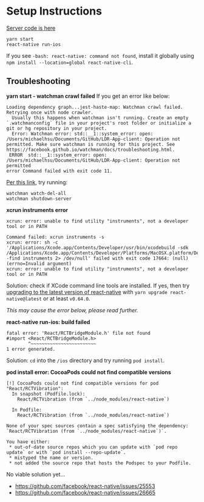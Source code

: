 # Setup Instructions
[Server code is here](https://github.com/hsunami10/LDR-App-server)

```shell
yarn start
react-native run-ios
```
If you see `-bash: react-native: command not found`, install it globally using `npm install --location=global react-native-cli`.

## Troubleshooting
**yarn start - watchman crawl failed**
If you get an error like below:
```shell
Loading dependency graph...jest-haste-map: Watchman crawl failed. Retrying once with node crawler.
  Usually this happens when watchman isn't running. Create an empty `.watchmanconfig` file in your project's root folder or initialize a git or hg repository in your project.
  Error: Watchman error: std::__1::system_error: open: /Users/michaelhsu/Documents/GitHub/LDR-App-client: Operation not permitted. Make sure watchman is running for this project. See https://facebook.github.io/watchman/docs/troubleshooting.html.
 ERROR  std::__1::system_error: open: /Users/michaelhsu/Documents/GitHub/LDR-App-client: Operation not permitted
error Command failed with exit code 11.
```
[Per this link](https://github.com/facebook/watchman/issues/977#issuecomment-1189903929), try running:
```shell
watchman watch-del-all
watchman shutdown-server
```

**xcrun instruments error**
```shell
xcrun: error: unable to find utility "instruments", not a developer tool or in PATH

Command failed: xcrun instruments -s
xcrun: error: sh -c '/Applications/Xcode.app/Contents/Developer/usr/bin/xcodebuild -sdk /Applications/Xcode.app/Contents/Developer/Platforms/MacOSX.platform/Developer/SDKs/MacOSX.sdk -find instruments 2> /dev/null' failed with exit code 17664: (null) (errno=Invalid argument)
xcrun: error: unable to find utility "instruments", not a developer tool or in PATH
```
Solution: check if XCode command line tools are installed. If yes, then try [upgrading to the latest version of react-native](https://stackoverflow.com/a/70249632) with `yarn upgrade react-native@latest` or at least `v0.64.0`.

_This may cause the error below, please read further._

**react-native run-ios: build failed**
```shell
fatal error: 'React/RCTBridgeModule.h' file not found
#import <React/RCTBridgeModule.h>
        ^~~~~~~~~~~~~~~~~~~~~~~~~
1 error generated.
```
Solution: `cd` into the `/ios` directory and try running `pod install`.


**pod install error: CocoaPods could not find compatible versions**
```shell
[!] CocoaPods could not find compatible versions for pod "React/RCTVibration":
  In snapshot (Podfile.lock):
    React/RCTVibration (from `../node_modules/react-native`)

  In Podfile:
    React/RCTVibration (from `../node_modules/react-native`)

None of your spec sources contain a spec satisfying the dependency: `React/RCTVibration (from `../node_modules/react-native`)`.

You have either:
 * out-of-date source repos which you can update with `pod repo update` or with `pod install --repo-update`.
 * mistyped the name or version.
 * not added the source repo that hosts the Podspec to your Podfile.
```
No viable solution yet...
- https://github.com/facebook/react-native/issues/25553
- https://github.com/facebook/react-native/issues/26665

